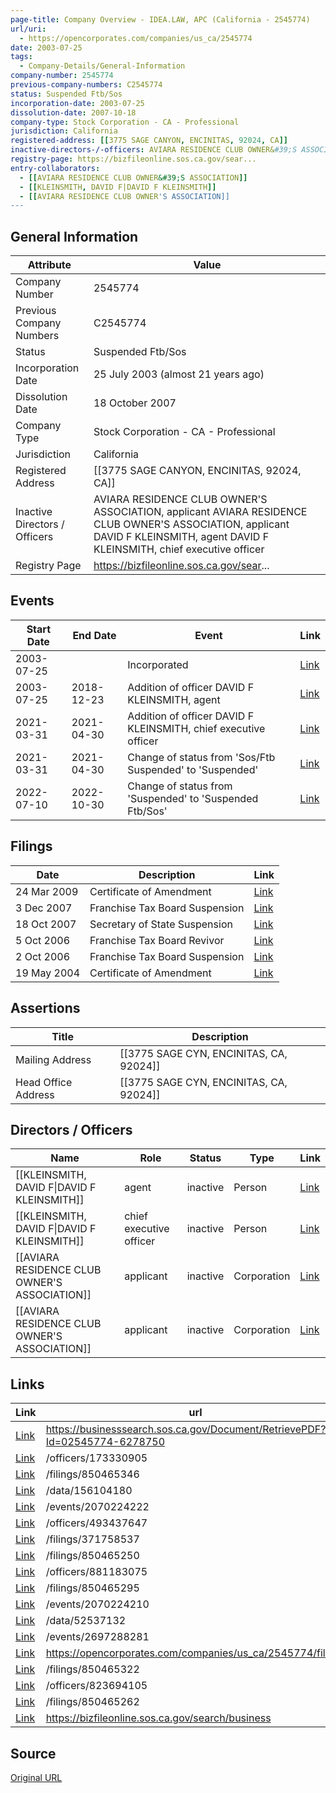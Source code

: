 ```yaml
---
page-title: Company Overview - IDEA.LAW, APC (California - 2545774)
url/uri:
  - https://opencorporates.com/companies/us_ca/2545774
date: 2003-07-25
tags:
  - Company-Details/General-Information
company-number: 2545774
previous-company-numbers: C2545774
status: Suspended Ftb/Sos
incorporation-date: 2003-07-25
dissolution-date: 2007-10-18
company-type: Stock Corporation - CA - Professional
jurisdiction: California
registered-address: [[3775 SAGE CANYON, ENCINITAS, 92024, CA]]
inactive-directors-/-officers: AVIARA RESIDENCE CLUB OWNER&#39;S ASSOCIATION, applicant AVIARA RESIDENCE CLUB OWNER'S ASSOCIATION, applicant DAVID F KLEINSMITH, agent DAVID F KLEINSMITH, chief executive officer
registry-page: https://bizfileonline.sos.ca.gov/sear...
entry-collaborators:
  - [[AVIARA RESIDENCE CLUB OWNER&#39;S ASSOCIATION]]
  - [[KLEINSMITH, DAVID F|DAVID F KLEINSMITH]]
  - [[AVIARA RESIDENCE CLUB OWNER'S ASSOCIATION]]
---
```


## General Information
| Attribute          | Value                                       |
|--------------------|---------------------------------------------|
| Company Number     | 2545774                                     |
| Previous Company Numbers | C2545774                                    |
| Status             | Suspended Ftb/Sos                           |
| Incorporation Date | 25 July 2003 (almost 21 years ago)          |
| Dissolution Date   | 18 October 2007                             |
| Company Type       | Stock Corporation - CA - Professional       |
| Jurisdiction       | California                                  |
| Registered Address | [[3775 SAGE CANYON, ENCINITAS, 92024, CA]]  |
| Inactive Directors / Officers | AVIARA RESIDENCE CLUB OWNER&#39;S ASSOCIATION, applicant AVIARA RESIDENCE CLUB OWNER'S ASSOCIATION, applicant DAVID F KLEINSMITH, agent DAVID F KLEINSMITH, chief executive officer |
| Registry Page      | https://bizfileonline.sos.ca.gov/sear...    |

## Events

| Start Date | End Date   | Event                                                   | Link |
|------------|------------|-------------------------------------------------------|------|
| 2003-07-25 |            | Incorporated                                            | [Link](https://opencorporates.com/events/491495840) |
| 2003-07-25 | 2018-12-23 | Addition of officer DAVID F KLEINSMITH, agent           | [Link](https://opencorporates.com/events/491495825) |
| 2021-03-31 | 2021-04-30 | Addition of officer DAVID F KLEINSMITH, chief executive officer | [Link](https://opencorporates.com/events/2070224210) |
| 2021-03-31 | 2021-04-30 | Change of status from 'Sos/Ftb Suspended' to 'Suspended' | [Link](https://opencorporates.com/events/2070224222) |
| 2022-07-10 | 2022-10-30 | Change of status from 'Suspended' to 'Suspended   Ftb/Sos' | [Link](https://opencorporates.com/events/2697288281) |

## Filings
| Date        | Description                    | Link |
|-------------|--------------------------------|-------|
| 24 Mar 2009 | Certificate of Amendment       | [Link](https://opencorporates.com/filings/850465346) |
| 3 Dec 2007  | Franchise Tax Board Suspension | [Link](https://opencorporates.com/filings/850465322) |
| 18 Oct 2007 | Secretary of State Suspension  | [Link](https://opencorporates.com/filings/850465295) |
| 5 Oct 2006  | Franchise Tax Board Revivor    | [Link](https://opencorporates.com/filings/850465262) |
| 2 Oct 2006  | Franchise Tax Board Suspension | [Link](https://opencorporates.com/filings/850465250) |
| 19 May 2004 | Certificate of Amendment| [Link](https://opencorporates.com/filings/371758537) |

## Assertions
| Title               | Description                                             |
|---------------------|---------------------------------------------------------|
| Mailing Address     | [[3775 SAGE CYN, ENCINITAS, CA, 92024]]                 |
| Head Office Address | [[3775 SAGE CYN, ENCINITAS, CA, 92024]]                 |

## Directors / Officers
| Name                 | Role            | Status     | Type        | Link |
|----------------------|-----------------|------------|-------------|------|
| [[KLEINSMITH, DAVID F\|DAVID F KLEINSMITH]] | agent           | inactive   | Person      | [Link](https://opencorporates.com/officers/173330905) |
| [[KLEINSMITH, DAVID F\|DAVID F KLEINSMITH]] | chief executive officer | inactive   | Person      | [Link](https://opencorporates.com/officers/493437647) |
| [[AVIARA RESIDENCE CLUB OWNER'S ASSOCIATION]] | applicant       | inactive   | Corporation | [Link](https://opencorporates.com/officers/823694105) |
| [[AVIARA RESIDENCE CLUB OWNER&#39;S ASSOCIATION]] | applicant       | inactive   | Corporation | [Link](https://opencorporates.com/officers/881183075) |

## Links
| Link   | url                            
|--------|--------------------------------|
| [Link](https://businesssearch.sos.ca.gov/Document/RetrievePDF?Id=02545774-6278750) |https://businesssearch.sos.ca.gov/Document/RetrievePDF?Id=02545774-6278750|
| [Link](/officers/173330905) |/officers/173330905           |
| [Link](/filings/850465346) |/filings/850465346            |
| [Link](/data/156104180) |/data/156104180               |
| [Link](/events/2070224222) |/events/2070224222            |
| [Link](/officers/493437647) |/officers/493437647           |
| [Link](/filings/371758537) |/filings/371758537            |
| [Link](/filings/850465250) |/filings/850465250            |
| [Link](/officers/881183075) |/officers/881183075           |
| [Link](/filings/850465295) |/filings/850465295            |
| [Link](/events/2070224210) |/events/2070224210            |
| [Link](/data/52537132) |/data/52537132                |
| [Link](/events/2697288281) |/events/2697288281            |
| [Link](https://opencorporates.com/companies/us_ca/2545774/filings) |https://opencorporates.com/companies/us_ca/2545774/filings|
| [Link](/filings/850465322) |/filings/850465322            |
| [Link](/officers/823694105) |/officers/823694105           |
| [Link](/filings/850465262) |/filings/850465262            |
| [Link](https://bizfileonline.sos.ca.gov/search/business) |https://bizfileonline.sos.ca.gov/search/business|

## Source
[Original URL](https://opencorporates.com/companies/us_ca/2545774)
